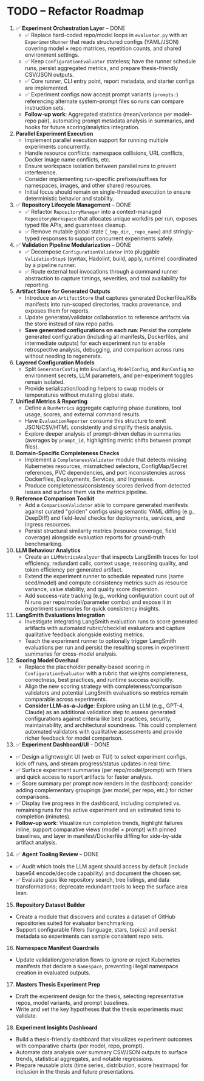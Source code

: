 # TODO – Refactor Roadmap
1. ✅ **Experiment Orchestration Layer** – DONE
   - ✅ Replace hard-coded repo/model loops in `evaluator.py` with an `ExperimentRunner` that reads structured configs (YAML/JSON) covering model × repo matrices, repetition counts, and shared environment settings.
   - ✅ Keep `ConfigurationEvaluator` stateless; have the runner schedule runs, persist aggregated metrics, and prepare thesis-friendly CSV/JSON outputs.
   - ✅ Core runner, CLI entry point, report metadata, and starter configs are implemented.
   - ✅ Experiment configs now accept prompt variants (`prompts:`) referencing alternate system-prompt files so runs can compare instruction sets.
   - **Follow-up work**: Aggregated statistics (mean/variance per model–repo pair), automating prompt metadata analysis in summaries, and hooks for future scoring/analytics integration.
2. **Parallel Experiment Execution**
   - Implement parallel execution support for running multiple experiments concurrently.
   - Handle resource conflicts: namespace collisions, URL conflicts, Docker image name conflicts, etc.
   - Ensure workspace isolation between parallel runs to prevent interference.
   - Consider implementing run-specific prefixes/suffixes for namespaces, images, and other shared resources.
   - Initial focus should remain on single-threaded execution to ensure deterministic behavior and stability.
3. ✅ **Repository Lifecycle Management** – DONE
   - ✅ Refactor `RepositoryManager` into a context-managed `RepositoryWorkspace` that allocates unique workdirs per run, exposes typed file APIs, and guarantees cleanup.
   - ✅ Remove mutable global state (`_tmp_dir`, `_repo_name`) and stringly-typed responses to support concurrent experiments safely.
4. ✅ **Validation Pipeline Modularization** – DONE
   - ✅ Decompose `ConfigurationValidator` into pluggable `ValidationStep`s (syntax, Hadolint, build, apply, runtime) coordinated by a pipeline runner.
   - ✅ Route external tool invocations through a command runner abstraction to capture timings, severities, and tool availability for reporting.
5. **Artifact Store for Generated Outputs**
   - Introduce an `ArtifactStore` that captures generated Dockerfiles/K8s manifests into run-scoped directories, tracks provenance, and exposes them for reports.
   - Update generator/validator collaboration to reference artifacts via the store instead of raw repo paths.
   - **Save generated configurations on each run**: Persist the complete generated configuration (including all manifests, Dockerfiles, and intermediate outputs) for each experiment run to enable retrospective analysis, debugging, and comparison across runs without needing to regenerate.
6. **Layered Configuration Models**
   - Split `GeneratorConfig` into `EnvConfig`, `ModelConfig`, and `RunConfig` so environment secrets, LLM parameters, and per-experiment toggles remain isolated.
   - Provide serialization/loading helpers to swap models or temperatures without mutating global state.
7. **Unified Metrics & Reporting**
   - Define a `RunMetrics` aggregate capturing phase durations, tool usage, scores, and external command results.
   - Have `EvaluationReporter` consume this structure to emit JSON/CSV/HTML consistently and simplify thesis analysis.
   - Explore deeper analysis of prompt-driven deltas in summaries (averages by `prompt_id`, highlighting metric shifts between prompt files).
8. **Domain-Specific Completeness Checks**
   - Implement a `CompletenessValidator` module that detects missing Kubernetes resources, mismatched selectors, ConfigMap/Secret references, PVC dependencies, and port inconsistencies across Dockerfiles, Deployments, Services, and Ingresses.
   - Produce completeness/consistency scores derived from detected issues and surface them via the metrics pipeline.
9. **Reference Comparison Toolkit**
   - Add a `ComparisonValidator` able to compare generated manifests against curated "golden" configs using semantic YAML diffing (e.g., DeepDiff) and field-level checks for deployments, services, and ingress resources.
   - Persist structural similarity metrics (resource coverage, field coverage) alongside evaluation reports for ground-truth benchmarking.
10. **LLM Behaviour Analytics**
    - Create an `LLMMetricsAnalyzer` that inspects LangSmith traces for tool efficiency, redundant calls, context usage, reasoning quality, and token efficiency per generated artifact.
    - Extend the experiment runner to schedule repeated runs (same seed/model) and compute consistency metrics such as resource variance, value stability, and quality score dispersion.
    - Add success-rate tracking (e.g., working configuration count out of N runs per repo/model/parameter combo) and expose it in experiment summaries for quick consistency insights.
11. **LangSmith Evaluations Integration**
    - Investigate integrating LangSmith evaluation runs to score generated artifacts with automated rubric/checklist evaluators and capture qualitative feedback alongside existing metrics.
    - Teach the experiment runner to optionally trigger LangSmith evaluations per run and persist the resulting scores in experiment summaries for cross-model analysis.
12. **Scoring Model Overhaul**
    - Replace the placeholder penalty-based scoring in `ConfigurationEvaluator` with a rubric that weights completeness, correctness, best practices, and runtime success explicitly.
    - Align the new scoring strategy with completeness/comparison validators and potential LangSmith evaluations so metrics remain comparable across experiments.
    - **Consider LLM-as-a-Judge**: Explore using an LLM (e.g., GPT-4, Claude) as an additional validation step to assess generated configurations against criteria like best practices, security, maintainability, and architectural soundness. This could complement automated validators with qualitative assessments and provide richer feedback for model comparison.
13. ✅ **Experiment Dashboard/UI** – DONE
   - ✅ Design a lightweight UI (web or TUI) to select experiment configs, kick off runs, and stream progress/status updates in real time.
   - ✅ Surface experiment summaries (per repo/model/prompt) with filters and quick access to report artifacts for faster analysis.
   - ✅ Score summary per prompt now renders in the dashboard; consider adding complementary groupings (per model, per repo, etc.) for richer comparisons.
   - ✅ Display live progress in the dashboard, including completed vs. remaining runs for the active experiment and an estimated time to completion (minutes).
   - **Follow-up work**: Visualize run completion trends, highlight failures inline, support comparative views (model × prompt) with pinned baselines, and layer in manifest/Dockerfile diffing for side-by-side artifact analysis.
14. ✅ **Agent Tooling Review** – DONE
   - ✅ Audit which tools the LLM agent should access by default (include base64 encode/decode capability) and document the chosen set.
   - ✅ Evaluate gaps like repository search, tree listings, and data transformations; deprecate redundant tools to keep the surface area lean.
15. **Repository Dataset Builder**
   - Create a module that discovers and curates a dataset of GitHub repositories suited for evaluator benchmarking.
   - Support configurable filters (language, stars, topics) and persist metadata so experiments can sample consistent repo sets.
16. **Namespace Manifest Guardrails**
   - Update validation/generation flows to ignore or reject Kubernetes manifests that declare a `Namespace`, preventing illegal namespace creation in evaluated outputs.
17. **Masters Thesis Experiment Prep**
   - Draft the experiment design for the thesis, selecting representative repos, model variants, and prompt baselines.
   - Write and vet the key hypotheses that the thesis experiments must validate.
18. **Experiment Insights Dashboard**
   - Build a thesis-friendly dashboard that visualizes experiment outcomes with comparative charts (per model, repo, prompt).
   - Automate data analysis over summary CSV/JSON outputs to surface trends, statistical aggregates, and notable regressions.
   - Prepare reusable plots (time series, distribution, score heatmaps) for inclusion in the thesis and future presentations.
